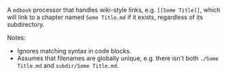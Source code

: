 A `mdbook` processor that handles wiki-style links, e.g. `[[Some Title]]`, which will link to a chapter named `Some Title.md` if it exists, regardless of its subdirectory.

Notes:

- Ignores matching syntax in code blocks.
- Assumes that filenames are globally unique, e.g. there isn't both `./Some Title.md` and `subdir/Some Title.md`.
